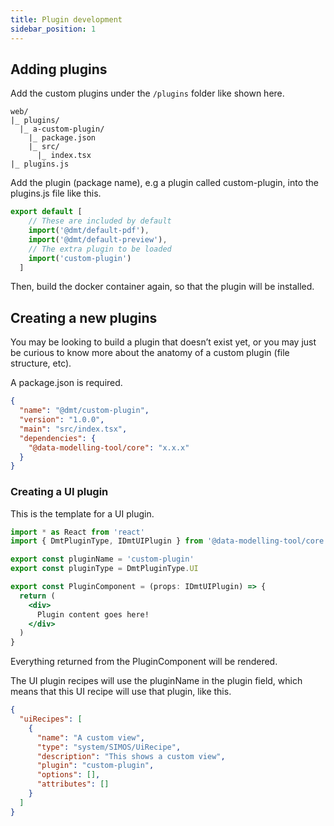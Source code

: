 ```yaml
---
title: Plugin development
sidebar_position: 1
---
```


## Adding plugins

Add the custom plugins under the `/plugins` folder like shown here.

```
web/
|_ plugins/
  |_ a-custom-plugin/
    |_ package.json
    |_ src/
      |_ index.tsx
|_ plugins.js
```

Add the plugin (package name), e.g a plugin called custom-plugin, into the plugins.js file like this.

```jsx
export default [
    // These are included by default
    import('@dmt/default-pdf'),
    import('@dmt/default-preview'),
    // The extra plugin to be loaded
    import('custom-plugin')
  ]
```

Then, build the docker container again, so that the plugin will be installed.

## Creating a new plugins

You may be looking to build a plugin that doesn’t exist yet, or you may just be curious to know more about the anatomy of a custom plugin (file structure, etc).

A package.json is required.

```json
{
  "name": "@dmt/custom-plugin",
  "version": "1.0.0",
  "main": "src/index.tsx",
  "dependencies": {
    "@data-modelling-tool/core": "x.x.x"
  }
}
```

### Creating a UI plugin

This is the template for a UI plugin.

```jsx
import * as React from 'react'
import { DmtPluginType, IDmtUIPlugin } from '@data-modelling-tool/core'

export const pluginName = 'custom-plugin'
export const pluginType = DmtPluginType.UI

export const PluginComponent = (props: IDmtUIPlugin) => {
  return (
    <div>
      Plugin content goes here!
    </div>
  )
}
```

Everything returned from the PluginComponent will be rendered.

The UI plugin recipes will use the pluginName in the plugin field, which means that this UI recipe will use that plugin, like this.

```json
{
  "uiRecipes": [
    {
      "name": "A custom view",
      "type": "system/SIMOS/UiRecipe",
      "description": "This shows a custom view",
      "plugin": "custom-plugin",
      "options": [],
      "attributes": []
    }
  ]
}
```